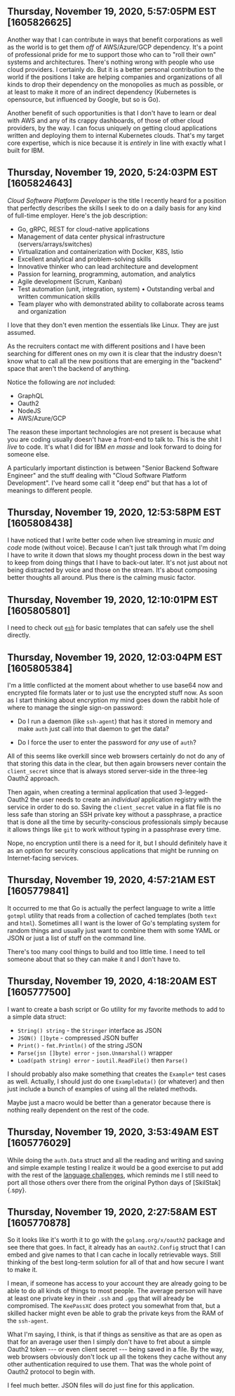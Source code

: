## Thursday, November 19, 2020, 5:57:05PM EST [1605826625]

Another way that I can contribute in ways that benefit corporations as
well as the world is to get them *off* of AWS/Azure/GCP dependency. It's
a point of professional pride for me to support those who can to "roll
their own" systems and architectures. There's nothing wrong with people
who use cloud providers. I certainly do. But it is a better personal
contribution to the world if the positions I take are helping companies
and organizations of all kinds to drop their dependency on the
monopolies as much as possible, or at least to make it more of an
indirect dependency (Kubernetes is opensource, but influenced by Google,
but so is Go).

Another benefit of such opportunities is that I don't have to learn or
deal with AWS and any of its crappy dashboards, of those of other cloud
providers, by the way. I can focus uniquely on getting cloud
applications written and deploying them to internal Kubernetes clouds.
That's my target core expertise, which is nice because it is *entirely*
in line with exactly what I built for IBM.

## Thursday, November 19, 2020, 5:24:03PM EST [1605824643]

*Cloud Software Platform Developer* is the title I recently heard for a
position that perfectly describes the skills I seek to do on a daily
basis for any kind of full-time employer. Here's the job description:

* Go, gRPC, REST for cloud-native applications
* Management of data center physical infrastructure (servers/arrays/switches)
* Virtualization and containerization with Docker, K8S, Istio
* Excellent analytical and problem-solving skills
* Innovative thinker who can lead architecture and development
* Passion for learning, programming, automation, and analytics
* Agile development (Scrum, Kanban)
* Test automation (unit, integration, system) 
• Outstanding verbal and written communication skills
* Team player who with demonstrated ability to collaborate across teams and organization

I love that they don't even mention the essentials like Linux. They are
just assumed.

As the recruiters contact me with different positions and I have been
searching for different ones on my own it is clear that the industry
doesn't know what to call all the new positions that are emerging in the
"backend" space that aren't the backend of anything. 

Notice the following are *not* included:

* GraphQL
* Oauth2
* NodeJS
* AWS/Azure/GCP

The reason these important technologies are not present is because what
you are coding usually doesn't have a front-end to talk to. This is the
shit I *live* to code. It's what I did for IBM *en masse* and look
forward to doing for someone else.

A particularly important distinction is between "Senior Backend Software
Engineer" and the stuff dealing with "Cloud Software Platform
Development". I've heard some call it "deep end" but that has a lot of
meanings to different people.

## Thursday, November 19, 2020, 12:53:58PM EST [1605808438]

I have noticed that I write better code when live streaming in *music
and code* mode (without voice). Because I can't just talk through what
I'm doing I have to write it down that slows my thought process down in
the best way to keep from doing things that I have to back-out later.
It's not just about not being distracted by voice and those on the
stream. It's about composing better thoughts all around. Plus there is
the calming music factor.

## Thursday, November 19, 2020, 12:10:01PM EST [1605805801]

I need to check out [`esh`](https://github.com/jirutka/esh) for basic
templates that can safely use the shell directly.

## Thursday, November 19, 2020, 12:03:04PM EST [1605805384]

I'm a little conflicted at the moment about whether to use base64 now
and encrypted file formats later or to just use the encrypted stuff now.
As soon as I start thinking about encryption my mind goes down the
rabbit hole of where to manage the single sign-on password:

* Do I run a daemon (like `ssh-agent`) that has it stored in memory and make `auth` just
  call into that daemon to get the data?

* Do I force the user to enter the password for *any* use of `auth`?

All of this seems like overkill since web browsers certainly do not do
any of that storing this data in the clear, but then again browsers
never contain the `client_secret` since that is always stored
server-side in the three-leg Oauth2 approach.

Then again, when creating a terminal application that used
3-legged-Oauth2 the user needs to create an *individual* application
registry with the service in order to do so. Saving the `client_secret`
value in a flat file is no less safe than storing an SSH private key
without a passphrase, a practice that is done all the time by
security-conscious professionals simply because it allows things like
`git` to work without typing in a passphrase every time.

Nope, no encryption until there is a need for it, but I should
definitely have it as an option for security conscious applications that
might be running on Internet-facing services.

## Thursday, November 19, 2020, 4:57:21AM EST [1605779841]

It occurred to me that Go is actually the perfect language to write a
little `gotmpl` utility that reads from a collection of cached
templates (both `text` and `html`). Sometimes all I want is the lower of
Go's templating system for random things and usually just want to
combine them with some YAML or JSON or just a list of stuff on the
command line.

There's too many cool things to build and too little time. I need to
tell someone about that so they can make it and I don't have to.

## Thursday, November 19, 2020, 4:18:20AM EST [1605777500]

I want to create a bash script or Go utility for my favorite methods to
add to a simple data struct:

* `String() string` - the `Stringer` interface as JSON
* `JSON() []byte` - compressed JSON buffer
* `Print()` - `fmt.Println()` of the string JSON
* `Parse(jsn []byte) error` - `json.Unmarshal()` wrapper
* `Load(path string) error` - `ioutil.ReadFile()` then `Parse()`

I should probably also make something that creates the `Example*` test
cases as well. Actually, I should just do one `ExampleData()` (or
whatever) and then just include a bunch of examples of using all the
related methods.

Maybe just a macro would be better than a generator because there is
nothing really dependent on the rest of the code.

## Thursday, November 19, 2020, 3:53:49AM EST [1605776029]

While doing the `auth.Data` struct and all the reading and writing and
saving and simple example testing I realize it would be a good exercise
to put add with the rest of the [language
challenges](https://rwx.gg/lang/cha), which reminds me I still need to
port all those others over there from the original Python days of
[SkilStak]{.spy}.

## Thursday, November 19, 2020, 2:27:58AM EST [1605770878]

So it looks like it's worth it to go with the `golang.org/x/oauth2`
package and see there that goes. In fact, it already has an
`oauth2.Config` struct that I can embed and give names to that I can
cache in locally retrievable ways. Still thinking of the best long-term
solution for all of that and how secure I want to make it.

I mean, if someone has access to your account they are already going to
be able to do all kinds of things to most people. The average person
will have at least one private key in their `.ssh` and `.gpg` that will
already be compromised. The `KeePassXC` does protect you somewhat from
that, but a skilled hacker might even be able to grab the private keys
from the RAM of the `ssh-agent`.

What I'm saying, I think, is that if things as sensitive as that are as
open as that for an average user then I simply don't have to fret about
a simple Oauth2 token --- or even client secret --- being saved in a
file. By the way, web browsers obviously don't lock up all the tokens
they cache without any other authentication required to use them. That
was the whole point of Oauth2 protocol to begin with.

I feel much better. JSON files will do just fine for this application.

